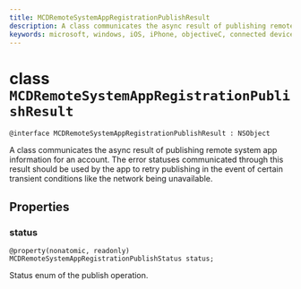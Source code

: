 ```yaml
---
title: MCDRemoteSystemAppRegistrationPublishResult
description: A class communicates the async result of publishing remote system app information for an account.
keywords: microsoft, windows, iOS, iPhone, objectiveC, connected devices, Project Rome
---
```


# class `MCDRemoteSystemAppRegistrationPublishResult` 

```
@interface MCDRemoteSystemAppRegistrationPublishResult : NSObject
```  

A class communicates the async result of publishing remote system app information for an account. The error statuses communicated through this result should be used by the app to retry publishing in the event of certain transient conditions like the network being unavailable.

## Properties

### status
`@property(nonatomic, readonly) MCDRemoteSystemAppRegistrationPublishStatus status;`

Status enum of the publish operation.